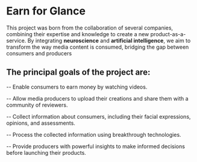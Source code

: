 # Earn for Glance
This project was born from the collaboration of several companies, combining their expertise and knowledge to create a new product-as-a-service. By integrating **neuroscience** and **artificial intelligence**, we aim to transform the way media content is consumed, bridging the gap between consumers and producers


## The principal goals of the project are: ##

-- Enable consumers to earn money by watching videos.

-- Allow media producers to upload their creations and share them with a community of reviewers.

-- Collect information about consumers, including their facial expressions, opinions, and assessments.

-- Process the collected information using breakthrough technologies.

-- Provide producers with powerful insights to make informed decisions before launching their products.

